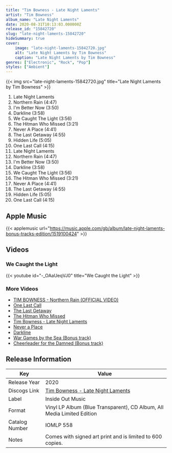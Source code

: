 ```yaml
---
title: "Tim Bowness - Late Night Laments"
artist: "Tim Bowness"
album_name: "Late Night Laments"
date: 2020-08-31T10:13:03.000000Z
release_id: "15842720"
slug: "late-night-laments-15842720"
hideSummary: true
cover:
    image: "late-night-laments-15842720.jpg"
    alt: "Late Night Laments by Tim Bowness"
    caption: "Late Night Laments by Tim Bowness"
genres: ["Electronic", "Rock", "Pop"]
styles: ["Ambient"]
---
```


{{< img src="late-night-laments-15842720.jpg" title="Late Night Laments by Tim Bowness" >}}

<!-- section break -->

1. Late Night Laments
2. Northern Rain (4:47)
3. I'm Better Now (3:50)
4. Darkline (3:58)
5. We Caught The Light (3:56)
6. The Hitman Who Missed (3:21)
7. Never A Place (4:41)
8. The Last Getaway (4:55)
9. Hidden Life (5:05)
10. One Last Call (4:15)
11. Late Night Laments
12. Northern Rain (4:47)
13. I'm Better Now (3:50)
14. Darkline (3:58)
15. We Caught The Light (3:56)
16. The Hitman Who Missed (3:21)
17. Never A Place (4:41)
18. The Last Getaway (4:55)
19. Hidden Life (5:05)
20. One Last Call (4:15)

<!-- section break -->




## Apple Music
{{< applemusic url="https://music.apple.com/gb/album/late-night-laments-bonus-tracks-edition/1519100424" >}}





## Videos
### We Caught the Light
{{< youtube id="-_OAaUeqVJ0" title="We Caught the Light" >}}<br>

### More Videos

- [TIM BOWNESS - Northern Rain (OFFICIAL VIDEO)](https://www.youtube.com/watch?v=ns8_oScLjeE)
- [One Last Call](https://www.youtube.com/watch?v=Vwj_oMuD84w)
- [The Last Getaway](https://www.youtube.com/watch?v=dFTZ5NrQyIE)
- [The Hitman Who Missed](https://www.youtube.com/watch?v=1u8AUkq03cw)
- [Tim Bowness - Late Night Laments](https://www.youtube.com/watch?v=QrP7apxFBLA)
- [Never a Place](https://www.youtube.com/watch?v=IG3d0uTNzqI)
- [Darkline](https://www.youtube.com/watch?v=FEzmReMZou8)
- [War Games by the Sea (Bonus track)](https://www.youtube.com/watch?v=mGw1IYx75gs)
- [Cheerleader for the Damned (Bonus track)](https://www.youtube.com/watch?v=jzdSlKi43-o)


## Release Information
|  Key           | Value                                                |
| ---------------| ---------------------------------------------------- |
| Release Year   | 2020                                   |
| Discogs Link   | [Tim Bowness - Late Night Laments](https://www.discogs.com/release/15842720-Tim-Bowness-Late-Night-Laments) |
| Label          | Inside Out Music |
| Format         | Vinyl LP Album (Blue Transparent), CD Album, All Media Limited Edition |
| Catalog Number | IOMLP 558 |
| Notes | Comes with signed art print and is limited to 600 copies. |